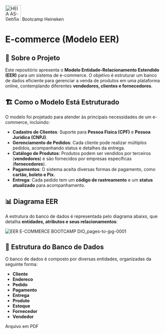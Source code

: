 <img src="https://github.com/user-attachments/assets/7ef0925f-f96c-459a-9199-62b9b1b258b5" alt="HEIA AS-0eb5aa36" width="50">
Bootcamp Heineken 

# E-commerce (Modelo EER)

## 📖 Sobre o Projeto  

Este repositório apresenta o **Modelo Entidade-Relacionamento Estendido (EER)** para um sistema de e-commerce. O objetivo é estruturar um banco de dados eficiente para gerenciar a venda de produtos em uma plataforma online, contemplando diferentes **vendedores, clientes e fornecedores**.  

## 🏗️ Como o Modelo Está Estruturado  

O modelo foi projetado para atender às principais necessidades de um e-commerce, incluindo:  

- **Cadastro de Clientes**: Suporte para **Pessoa Física (CPF)** e **Pessoa Jurídica (CNPJ)**.  
- **Gerenciamento de Pedidos**: Cada cliente pode realizar múltiplos pedidos, acompanhando status e detalhes da entrega.  
- **Catálogo de Produtos**: Produtos podem ser vendidos por terceiros (**vendedores**) e são fornecidos por empresas específicas (**fornecedores**).  
- **Pagamentos**: O sistema aceita diversas formas de pagamento, como **cartão, boleto e Pix**.  
- **Entrega**: Cada pedido tem um **código de rastreamento** e um **status atualizado** para acompanhamento.  

## 📊 Diagrama EER  

A estrutura do banco de dados é representada pelo diagrama abaixo, que detalha **entidades, atributos e seus relacionamentos**:  

![EER E-COMMERCE BOOTCAMP DIO_pages-to-jpg-0001](https://github.com/user-attachments/assets/5814973c-9196-4af1-b7d4-80d77b49b1f1)

## 📂 Estrutura do Banco de Dados  

O banco de dados é composto por diversas entidades, organizadas da seguinte forma:  

- **Cliente**
- **Endereco**
- **Pedido**
- **Pagamento**
- **Entrega**
- **Produto**
- **Estoque**
- **Fornecedor**
- **Vendedor**

Arquivo em PDF 


